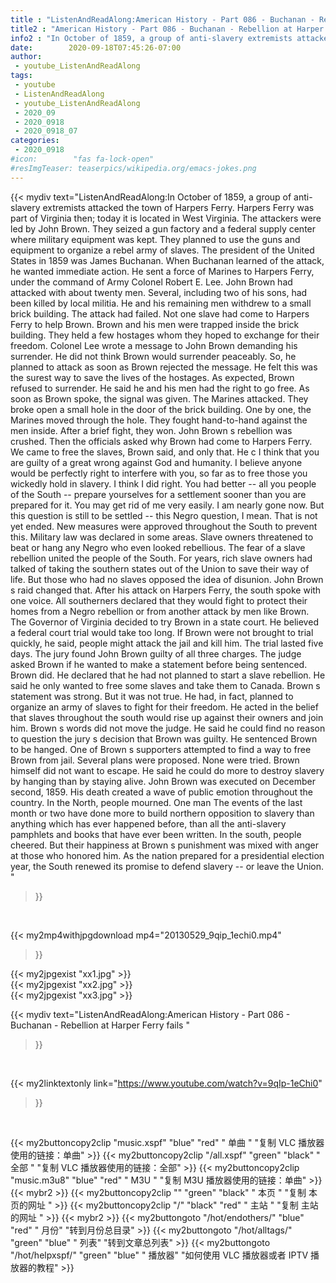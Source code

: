 ```yaml
---
title : "ListenAndReadAlong:American History - Part 086 - Buchanan - Rebellion at Harper Ferry fails "
title2 : "American History - Part 086 - Buchanan - Rebellion at Harper Ferry fails "
info2 : "In October of 1859, a group of anti-slavery extremists attacked the town of Harpers Ferry. Harpers Ferry was part of Virginia then; today it is located in West Virginia. The attackers were led by John Brown. They seized a gun factory and a federal supply center where military equipment was kept. They planned to use the guns and equipment to organize a rebel army of slaves.    The president of the United States in 1859 was James Buchanan. When Buchanan learned of the attack, he wanted immediate action. He sent a force of Marines to Harpers Ferry, under the command of Army Colonel Robert E. Lee.   John Brown had attacked with about twenty men. Several, including two of his sons, had been killed by local militia. He and his remaining men withdrew to a small brick building. The attack had failed. Not one slave had come to Harpers Ferry to help Brown.   Brown and his men were trapped inside the brick building. They held a few hostages whom they hoped to exchange for their freedom.   Colonel Lee wrote a message to John Brown demanding his surrender. He did not think Brown would surrender peaceably. So, he planned to attack as soon as Brown rejected the message. He felt this was the surest way to save the lives of the hostages.   As expected, Brown refused to surrender. He said he and his men had the right to go free. As soon as Brown spoke, the signal was given. The Marines attacked.   They broke open a small hole in the door of the brick building. One by one, the Marines moved through the hole. They fought hand-to-hand against the men inside. After a brief fight, they won. John Brown s rebellion was crushed.   Then the officials asked why Brown had come to Harpers Ferry.  We came to free the slaves,  Brown said,  and only that.    He c   I think that you are guilty of a great wrong against God and humanity. I believe anyone would be perfectly right to interfere with you, so far as to free those you wickedly hold in slavery. I think I did right. You had better -- all you people of the South -- prepare yourselves for a settlement sooner than you are prepared for it.    You may get rid of me very easily. I am nearly gone now. But this question is still to be settled -- this Negro question, I mean. That is not yet ended.    New measures were approved throughout the South to prevent this. Military law was declared in some areas. Slave owners threatened to beat or hang any Negro who even looked rebellious.   The fear of a slave rebellion united the people of the South. For years, rich slave owners had talked of taking the southern states out of the Union to save their way of life. But those who had no slaves opposed the idea of disunion.   John Brown s raid changed that. After his attack on Harpers Ferry, the south spoke with one voice. All southerners declared that they would fight to protect their homes from a Negro rebellion or from another attack by men like Brown.   The Governor of Virginia decided to try Brown in a state court. He believed a federal court trial would take too long. If Brown were not brought to trial quickly, he said, people might attack the jail and kill him.    The trial lasted five days. The jury found John Brown guilty of all three charges.   The judge asked Brown if he wanted to make a statement before being sentenced. Brown did. He declared that he had not planned to start a slave rebellion. He said he only wanted to free some slaves and take them to Canada.   Brown s statement was strong. But it was not true. He had, in fact, planned to organize an army of slaves to fight for their freedom. He acted in the belief that slaves throughout the south would rise up against their owners and join him.   Brown s words did not move the judge. He said he could find no reason to question the jury s decision that Brown was guilty. He sentenced Brown to be hanged.   One of Brown s supporters attempted to find a way to free Brown from jail. Several plans were proposed. None were tried.   Brown himself did not want to escape. He said he could do more to destroy slavery by hanging than by staying alive.   John Brown was executed on December second, 1859. His death created a wave of public emotion throughout the country. In the North, people mourned.   One man    The events of the last month or two have done more to build northern opposition to slavery than anything which has ever happened before, than all the anti-slavery pamphlets and books that have ever been written.    In the south, people cheered. But their happiness at Brown s punishment was mixed with anger at those who honored him. As the nation prepared for a presidential election year, the South renewed its promise to defend slavery -- or leave the Union. "
date:        2020-09-18T07:45:26-07:00
author:
 - youtube_ListenAndReadAlong
tags:
 - youtube
 - ListenAndReadAlong
 - youtube_ListenAndReadAlong
 - 2020_09
 - 2020_0918
 - 2020_0918_07
categories:
 - 2020_0918
#icon:        "fas fa-lock-open"
#resImgTeaser: teaserpics/wikipedia.org/emacs-jokes.png
---
```


{{< mydiv text="ListenAndReadAlong:In October of 1859, a group of anti-slavery extremists attacked the town of Harpers Ferry. Harpers Ferry was part of Virginia then; today it is located in West Virginia. The attackers were led by John Brown. They seized a gun factory and a federal supply center where military equipment was kept. They planned to use the guns and equipment to organize a rebel army of slaves.    The president of the United States in 1859 was James Buchanan. When Buchanan learned of the attack, he wanted immediate action. He sent a force of Marines to Harpers Ferry, under the command of Army Colonel Robert E. Lee.   John Brown had attacked with about twenty men. Several, including two of his sons, had been killed by local militia. He and his remaining men withdrew to a small brick building. The attack had failed. Not one slave had come to Harpers Ferry to help Brown.   Brown and his men were trapped inside the brick building. They held a few hostages whom they hoped to exchange for their freedom.   Colonel Lee wrote a message to John Brown demanding his surrender. He did not think Brown would surrender peaceably. So, he planned to attack as soon as Brown rejected the message. He felt this was the surest way to save the lives of the hostages.   As expected, Brown refused to surrender. He said he and his men had the right to go free. As soon as Brown spoke, the signal was given. The Marines attacked.   They broke open a small hole in the door of the brick building. One by one, the Marines moved through the hole. They fought hand-to-hand against the men inside. After a brief fight, they won. John Brown s rebellion was crushed.   Then the officials asked why Brown had come to Harpers Ferry.  We came to free the slaves,  Brown said,  and only that.    He c   I think that you are guilty of a great wrong against God and humanity. I believe anyone would be perfectly right to interfere with you, so far as to free those you wickedly hold in slavery. I think I did right. You had better -- all you people of the South -- prepare yourselves for a settlement sooner than you are prepared for it.    You may get rid of me very easily. I am nearly gone now. But this question is still to be settled -- this Negro question, I mean. That is not yet ended.    New measures were approved throughout the South to prevent this. Military law was declared in some areas. Slave owners threatened to beat or hang any Negro who even looked rebellious.   The fear of a slave rebellion united the people of the South. For years, rich slave owners had talked of taking the southern states out of the Union to save their way of life. But those who had no slaves opposed the idea of disunion.   John Brown s raid changed that. After his attack on Harpers Ferry, the south spoke with one voice. All southerners declared that they would fight to protect their homes from a Negro rebellion or from another attack by men like Brown.   The Governor of Virginia decided to try Brown in a state court. He believed a federal court trial would take too long. If Brown were not brought to trial quickly, he said, people might attack the jail and kill him.    The trial lasted five days. The jury found John Brown guilty of all three charges.   The judge asked Brown if he wanted to make a statement before being sentenced. Brown did. He declared that he had not planned to start a slave rebellion. He said he only wanted to free some slaves and take them to Canada.   Brown s statement was strong. But it was not true. He had, in fact, planned to organize an army of slaves to fight for their freedom. He acted in the belief that slaves throughout the south would rise up against their owners and join him.   Brown s words did not move the judge. He said he could find no reason to question the jury s decision that Brown was guilty. He sentenced Brown to be hanged.   One of Brown s supporters attempted to find a way to free Brown from jail. Several plans were proposed. None were tried.   Brown himself did not want to escape. He said he could do more to destroy slavery by hanging than by staying alive.   John Brown was executed on December second, 1859. His death created a wave of public emotion throughout the country. In the North, people mourned.   One man    The events of the last month or two have done more to build northern opposition to slavery than anything which has ever happened before, than all the anti-slavery pamphlets and books that have ever been written.    In the south, people cheered. But their happiness at Brown s punishment was mixed with anger at those who honored him. As the nation prepared for a presidential election year, the South renewed its promise to defend slavery -- or leave the Union. "
>}}
<br>


{{< my2mp4withjpgdownload mp4="20130529_9qip_1echi0.mp4"
>}}

{{< my2jpgexist "xx1.jpg" >}}<br>
{{< my2jpgexist "xx2.jpg" >}}<br>
{{< my2jpgexist "xx3.jpg" >}}<br>



{{< mydiv text="ListenAndReadAlong:American History - Part 086 - Buchanan - Rebellion at Harper Ferry fails "
>}}
<br>

{{< my2linktextonly link="https://www.youtube.com/watch?v=9qIp-1eChi0"
>}}


<br>

{{< my2buttoncopy2clip "music.xspf"        "blue"   "red"    " 单曲 "  "复制 VLC 播放器使用的链接：单曲" >}} {{< my2buttoncopy2clip "/all.xspf"         "green"  "black"  " 全部 "  "复制 VLC 播放器使用的链接：全部" >}} {{< my2buttoncopy2clip "music.m3u8"        "blue"   "red"    " M3U  "    "复制 M3U 播放器使用的链接：单曲" >}} {{< mybr2 >}} {{< my2buttoncopy2clip ""                  "green"  "black"  " 本页 "    "复制 本页的网址 " >}} {{< my2buttoncopy2clip "/"                 "black"  "red"    " 主站 "    "复制 主站的网址 " >}} {{< mybr2 >}} {{< my2buttongoto      "/hot/endothers/"   "blue"   "red"    " 月份"   "转到月份总目录" >}} {{< my2buttongoto      "/hot/alltags/"     "green"  "blue"   " 列表"   "转到文章总列表" >}} {{< my2buttongoto      "/hot/helpxspf/"    "green"  "blue"   " 播放器" "如何使用 VLC 播放器或者 IPTV 播放器的教程" >}} 
